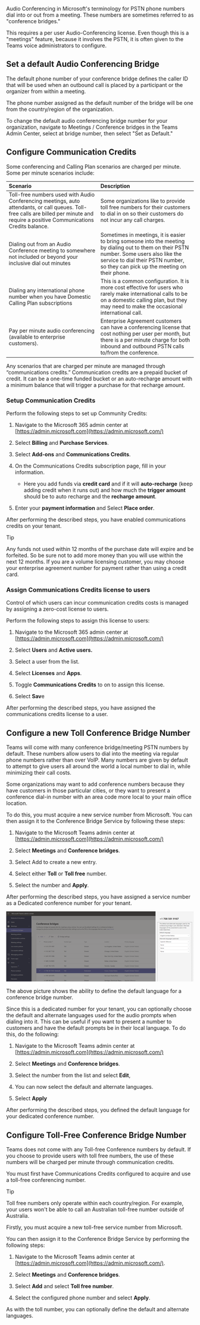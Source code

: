Audio Conferencing in Microsoft's terminology for PSTN phone numbers dial into or out from a meeting. These numbers are sometimes referred to as "conference bridges."

This requires a per user Audio-Conferencing license. Even though this is a "meetings" feature, because it involves the PSTN, it is often given to the Teams voice administrators to configure.

## Set a default Audio Conferencing Bridge

The default phone number of your conference bridge defines the caller ID that will be used when an outbound call is placed by a participant or the organizer from within a meeting.

The phone number assigned as the default number of the bridge will be one from the country/region of the organization.

To change the default audio conferencing bridge number for your organization, navigate to Meetings / Conference bridges in the Teams Admin Center, select at bridge number, then select "Set as Default."

## Configure Communication Credits

Some conferencing and Calling Plan scenarios are charged per minute. Some per minute scenarios include:

| Scenario| Description|
| :--- | :--- |
| Toll-free numbers used with Audio Conferencing meetings, auto attendants, or call queues. Toll-free calls are billed per minute and require a positive Communications Credits balance.| Some organizations like to provide toll free numbers for their customers to dial in on so their customers do not incur any call charges.|
| Dialing out from an Audio Conference meeting to somewhere not included or beyond your inclusive dial out minutes| Sometimes in meetings, it is easier to bring someone into the meeting by dialing out to them on their PSTN number. Some users also like the service to dial their PSTN number, so they can pick up the meeting on their phone.|
| Dialing any international phone number when you have Domestic Calling Plan subscriptions| This is a common configuration. It is more cost effective for users who rarely make international calls to be on a domestic calling plan, but they may need to make the occasional international call.|
| Pay per minute audio conferencing (available to enterprise customers).| Enterprise Agreement customers can have a conferencing license that cost nothing per user per month, but there is a per minute charge for both inbound and outbound PSTN calls to/from the conference.|

Any scenarios that are charged per minute are managed through “communications credits.” Communication credits are a prepaid bucket of credit. It can be a one-time funded bucket or an auto-recharge amount with a minimum balance that will trigger a purchase for that recharge amount.

### Setup Communication Credits

Perform the following steps to set up Community Credits:

1. Navigate to the Microsoft 365 admin center at [https://admin.microsoft.com](https://admin.microsoft.com/)

1. Select **Billing** and **Purchase Services**.

1. Select **Add-ons** and **Communications Credits**.

1. On the Communications Credits subscription page, fill in your information.

    - Here you add funds via **credit card** and if it will **auto-recharge** (keep adding credit when it runs out) and how much the **trigger amount** should be to auto recharge and the **recharge amount**.

1. Enter your **payment information** and Select **Place order**.

After performing the described steps, you have enabled communications credits on your tenant.

> [!TIP]
> Any funds not used within 12 months of the purchase date will expire and be forfeited. So be sure not to add more money than you will use within the next 12 months.
> If you are a volume licensing customer, you may choose your enterprise agreement number for payment rather than using a credit card.

### Assign Communications Credits license to users

Control of which users can incur communication credits costs is managed by assigning a zero-cost license to users.

Perform the following steps to assign this license to users:

1. Navigate to the Microsoft 365 admin center at [https://admin.microsoft.com](https://admin.microsoft.com/)

1. Select **Users** and **Active users.**

1. Select a user from the list.

1. Select **Licenses** and **Apps**.

1. Toggle **Communications Credits** to on to assign this license.

1. Select **Sav**e

After performing the described steps, you have assigned the communications credits license to a user.

## Configure a new Toll Conference Bridge Number

Teams will come with many conference bridge/meeting PSTN numbers by default. These numbers allow users to dial into the meeting via regular phone numbers rather than over VoIP. Many numbers are given by default to attempt to give users all around the world a local number to dial in, while minimizing their call costs.

Some organizations may want to add conference numbers because they have customers in those particular cities, or they want to present a conference dial-in number with an area code more local to your main office location.

To do this, you must acquire a new service number from Microsoft. You can then assign it to the Conference Bridge Service by following these steps:

1. Navigate to the Microsoft Teams admin center at [https://admin.microsoft.com](https://admin.microsoft.com/)

1. Select **Meetings** and **Conference bridges**.

1. Select Add to create a new entry.

1. Select either **Toll** or **Toll free** number.

1. Select the number and **Apply**.

After performing the described steps, you have assigned a service number as a Dedicated conference number for your tenant.

![Conference bridge configuration in the Teams Admin Center](../media/conference-bridges-settings.png)


The above picture shows the ability to define the default language for a conference bridge number.

Since this is a dedicated number for your tenant, you can optionally choose the default and alternate languages used for the audio prompts when dialing into it. This can be useful if you want to present a number to customers and have the default prompts be in their local language. To do this, do the following:

1. Navigate to the Microsoft Teams admin center at [https://admin.microsoft.com](https://admin.microsoft.com/)

1. Select **Meetings** and **Conference bridges**.

1. Select the number from the list and select **Edit**,

1. You can now select the default and alternate languages.

1. Select **Apply**

After performing the described steps, you defined the default language for your dedicated conference number.

## Configure Toll-Free Conference Bridge Number

Teams does not come with any Toll-free Conference numbers by default. If you choose to provide users with toll free numbers, the use of these numbers will be charged per minute through communication credits.

You must first have Communications Credits configured to acquire and use a toll-free conferencing number.

> [!TIP]
> Toll free numbers only operate within each country/region. For example, your users won't be able to call an Australian toll-free number outside of Australia.

Firstly, you must acquire a new toll-free service number from Microsoft.

You can then assign it to the Conference Bridge Service by performing the following steps:

1. Navigate to the Microsoft Teams admin center at [https://admin.microsoft.com](https://admin.microsoft.com/).

1. Select **Meetings** and **Conference bridges**.

1. Select **Add** and select **Toll free number**.

1. Select the configured phone number and select **Apply**.

As with the toll number, you can optionally define the default and alternate languages.


